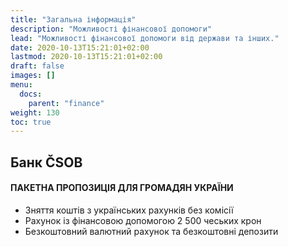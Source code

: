 ```yaml
---
title: "Загальна інформація"
description: "Можливості фінансової допомоги"
lead: "Можливості фінансової допомоги від держави та інших."
date: 2020-10-13T15:21:01+02:00
lastmod: 2020-10-13T15:21:01+02:00
draft: false
images: []
menu:
  docs:
    parent: "finance"
weight: 130
toc: true
---
```

## Банк ČSOB
#### ПАКЕТНА ПРОПОЗИЦІЯ ДЛЯ ГРОМАДЯН УКРАЇНИ


* Зняття коштів з українських рахунків  без комісії
* Рахунок із фінансовою допомогою 2 500 чеських крон
* Безкоштовний валютний рахунок та безкоштовні депозити
